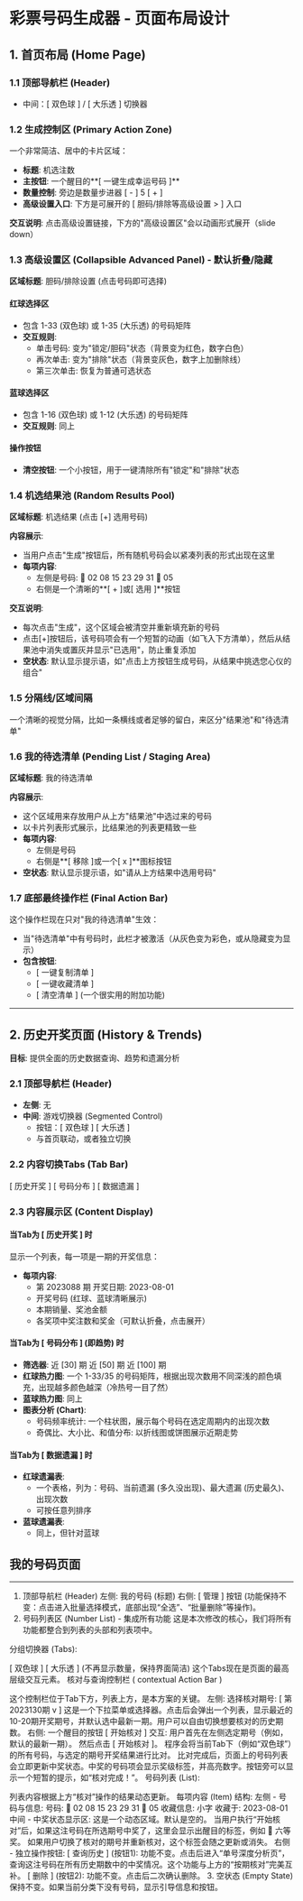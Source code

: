 # 彩票号码生成器 - 页面布局设计

## 1. 首页布局 (Home Page)

### 1.1 顶部导航栏 (Header)
- 中间：[ 双色球 ] / [ 大乐透 ] 切换器

### 1.2 生成控制区 (Primary Action Zone)
一个非常简洁、居中的卡片区域：
- **标题**: 机选注数
- **主按钮**: 一个醒目的**[ 一键生成幸运号码 ]**
- **数量控制**: 旁边是数量步进器 [ - ] 5 [ + ]
- **高级设置入口**: 下方是可展开的 [ 胆码/排除等高级设置 > ] 入口

**交互说明**: 点击高级设置链接，下方的"高级设置区"会以动画形式展开（slide down）

### 1.3 高级设置区 (Collapsible Advanced Panel) - 默认折叠/隐藏
**区域标题**: 胆码/排除设置 (点击号码即可选择)

#### 红球选择区
- 包含 1-33 (双色球) 或 1-35 (大乐透) 的号码矩阵
- **交互规则**:
  - 单击号码: 变为"锁定/胆码"状态（背景变为红色，数字白色）
  - 再次单击: 变为"排除"状态（背景变灰色，数字上加删除线）
  - 第三次单击: 恢复为普通可选状态

#### 蓝球选择区
- 包含 1-16 (双色球) 或 1-12 (大乐透) 的号码矩阵
- **交互规则**: 同上

#### 操作按钮
- **清空按钮**: 一个小按钮，用于一键清除所有"锁定"和"排除"状态

### 1.4 机选结果池 (Random Results Pool)
**区域标题**: 机选结果 (点击 [+] 选用号码)

**内容展示**:
- 当用户点击"生成"按钮后，所有随机号码会以紧凑列表的形式出现在这里
- **每项内容**:
  - 左侧是号码: 🔴 02 08 15 23 29 31 🔵 05
  - 右侧是一个清晰的**[ + ]或[ 选用 ]**按钮

**交互说明**:
- 每次点击"生成"，这个区域会被清空并重新填充新的号码
- 点击[+]按钮后，该号码项会有一个短暂的动画（如飞入下方清单），然后从结果池中消失或置灰并显示"已选用"，防止重复添加
- **空状态**: 默认显示提示语，如"点击上方按钮生成号码，从结果中挑选您心仪的组合"

### 1.5 分隔线/区域间隔
一个清晰的视觉分隔，比如一条横线或者足够的留白，来区分"结果池"和"待选清单"

### 1.6 我的待选清单 (Pending List / Staging Area)
**区域标题**: 我的待选清单

**内容展示**:
- 这个区域用来存放用户从上方"结果池"中选过来的号码
- 以卡片列表形式展示，比结果池的列表更精致一些
- **每项内容**:
  - 左侧是号码
  - 右侧是**[ 移除 ]或一个[ x ]**图标按钮
- **空状态**: 默认显示提示语，如"请从上方结果中选用号码"

### 1.7 底部最终操作栏 (Final Action Bar)
这个操作栏现在只对"我的待选清单"生效：
- 当"待选清单"中有号码时，此栏才被激活（从灰色变为彩色，或从隐藏变为显示）
- **包含按钮**:
  - [ 一键复制清单 ]
  - [ 一键收藏清单 ]
  - [ 清空清单 ] (一个很实用的附加功能)

---

## 2. 历史开奖页面 (History & Trends)

**目标**: 提供全面的历史数据查询、趋势和遗漏分析

### 2.1 顶部导航栏 (Header)
- **左侧**: 无
- **中间**: 游戏切换器 (Segmented Control)
  - 按钮：[ 双色球 ] [ 大乐透 ]
  - 与首页联动，或者独立切换

### 2.2 内容切换Tabs (Tab Bar)
[ 历史开奖 ] [ 号码分布 ] [ 数据遗漏 ]

### 2.3 内容展示区 (Content Display)

#### 当Tab为 [ 历史开奖 ] 时
显示一个列表，每一项是一期的开奖信息：
- **每项内容**:
  - 第 2023088 期 开奖日期: 2023-08-01
  - 开奖号码 (红球、蓝球清晰展示)
  - 本期销量、奖池金额
  - 各奖项中奖注数和奖金（可默认折叠，点击展开）

#### 当Tab为 [ 号码分布 ] (即趋势) 时
- **筛选器**: 近 [30] 期 近 [50] 期 近 [100] 期
- **红球热力图**: 一个 1-33/35 的号码矩阵，根据出现次数用不同深浅的颜色填充，出现越多颜色越深（冷热号一目了然）
- **蓝球热力图**: 同上
- **图表分析 (Chart)**:
  - 号码频率统计: 一个柱状图，展示每个号码在选定周期内的出现次数
  - 奇偶比、大小比、和值分布: 以折线图或饼图展示近期走势

#### 当Tab为 [ 数据遗漏 ] 时
- **红球遗漏表**:
  - 一个表格，列为：号码、当前遗漏 (多久没出现)、最大遗漏 (历史最久)、出现次数
  - 可按任意列排序
- **蓝球遗漏表**:
  - 同上，但针对蓝球

## 我的号码页面

---
1. 顶部导航栏 (Header)
左侧: 我的号码 (标题)
右侧: [ 管理 ] 按钮 (功能保持不变：点击进入批量选择模式，底部出现“全选”、“批量删除”等操作)。
2. 号码列表区 (Number List) - 集成所有功能
这是本次修改的核心，我们将所有功能都整合到列表的头部和列表项中。

分组切换器 (Tabs):

[ 双色球 ] [ 大乐透 ] (不再显示数量，保持界面简洁)
这个Tabs现在是页面的最高层级交互元素。
核对与查询控制栏 ( contextual Action Bar )

这个控制栏位于Tab下方，列表上方，是本方案的关键。
左侧: 选择核对期号: [ 第2023130期 v ]
这是一个下拉菜单或选择器。点击后会弹出一个列表，显示最近的10-20期开奖期号，并默认选中最新一期。用户可以自由切换想要核对的历史期数。
右侧: 一个醒目的按钮 [ 开始核对 ]
交互:
用户首先在左侧选定期号（例如，默认的最新一期）。
然后点击 [ 开始核对 ]。
程序会将当前Tab下（例如“双色球”）的所有号码，与选定的期号开奖结果进行比对。
比对完成后，页面上的号码列表会立即更新中奖状态。中奖的号码项会显示奖级标签，并高亮数字。按钮旁可以显示一个短暂的提示，如“核对完成！”。
号码列表 (List):

列表内容根据上方“核对”操作的结果动态更新。
每项内容 (Item) 结构:
左侧 - 号码与信息:
号码: 🔴 02 08 15 23 29 31 🔵 05
收藏信息: 小字 收藏于: 2023-08-01
中间 - 中奖状态显示区:
这是一个动态区域。默认是空的。
当用户执行“开始核对”后，如果这注号码在所选期号中奖了，这里会显示出醒目的标签，例如 🎉 六等奖。
如果用户切换了核对的期号并重新核对，这个标签会随之更新或消失。
右侧 - 独立操作按钮:
[ 查询历史 ] (按钮1):
功能不变。点击后进入“单号深度分析页”，查询这注号码在所有历史期数中的中奖情况。这个功能与上方的“按期核对”完美互补。
[ 删除 ] (按钮2):
功能不变。点击后二次确认删除。
3. 空状态 (Empty State)
保持不变。如果当前分类下没有号码，显示引导信息和按钮。